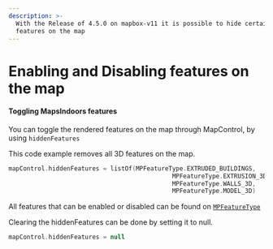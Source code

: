 ```yaml
---
description: >-
  With the Release of 4.5.0 on mapbox-v11 it is possible to hide certain map
  features on the map
---
```


# Enabling and Disabling features on the map

#### Toggling MapsIndoors features

You can toggle the rendered features on the map through MapControl, by using `hiddenFeatures`

This code example removes all 3D features on the map.

```kotlin
mapControl.hiddenFeatures = listOf(MPFeatureType.EXTRUDED_BUILDINGS,
                                             MPFeatureType.EXTRUSION_3D,
                                             MPFeatureType.WALLS_3D,
                                             MPFeatureType.MODEL_3D)
```

All features that can be enabled or disabled can be found on [`MPFeatureType`](https://app.mapsindoors.com/mapsindoors/reference/android/4.8.8/MapsIndoorsSDK/com.mapsindoors.core/-m-p-feature-type/index.html)

Clearing the hiddenFeatures can be done by setting it to null.

```kotlin
mapControl.hiddenFeatures = null
```
